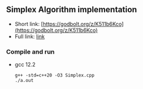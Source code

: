 ## Simplex Algorithm implementation
 * Short link: [https://godbolt.org/z/K511b6Kco](https://godbolt.org/z/K511b6Kco)
 * Full link: [link](https://godbolt.org/#z:OYLghAFBqd5QCxAYwPYBMCmBRdBLAF1QCcAaPECAMzwBtMA7AQwFtMQByARg9KtQYEAysib0QXACx8BBAKoBnTAAUAHpwAMvAFYTStJg1DIApACYAQuYukl9ZATwDKjdAGFUtAK4sGe1wAyeAyYAHI%2BAEaYxCAAbLEapAAOqAqETgwe3r56KWmOAkEh4SxRMfGJdpgOGUIETMQEWT5%2BXLaY9gUMdQ0ERWGR0XoK9Y3NOW0jvf0lZRIAlLaoXsTI7BzmAMzByN5YANQmm25iwCSECCxH2CYaAIJbO3uYh8dOLIZ4Sde3D2bbDF2XgORzcThGxEwrB%2B90egOerzcDB80Twpk2N1h/yewJeoOIhmAmAUML%2BAKBIOOCghUKuGN%2BcIpeOOBC8SXopMZCNBADcxA0CQBPTnY%2BG4xE86pEYic%2B7MNgKJJMNb7AlGYmvAAi%2BxG6BAIDVRJJmys9y8aSM%2B3lxKVKt1%2BohwWAAH1aIRomJjaaHvceag8Oh9kliMECAA1aoQJheIjmWI6giQ1ikfZoBgjfbR2NmeMKN1rFP2kCOy1KJJaw5mMyVswKeaHADs3v2Lf2/GI%2BwgaYzWdQ%2Bx5%2BxAOvzmHrJibv1bU4TSZYiNB/fnxx1mG%2BJsnrfHmo3LZprCXbn2YA2AFYkcejt6twz7rsmNT9gBZJiJvCqRvN1tFtIAL0wzoIVVUAAdwUCsNEvHcEz1Ys8D/ADU08MCjm1CD13uKciz5AxiCFUF0GWCIOQxfZ0BfJhINhDCWySLwiLREAoMwVR2TRQgnxfENVAgb84P/QDiBAhRCwIGDf34xDaGE0jCPofZgnYlD9g0AA6DR5igqch0E0DxwsHSSQbTVSE06c0CkvTzMM4zTKnMj6j0rD%2BVwphhWOAi6OI7AIAUggUwM/YACpJLrLcP2vKi7inZjWOQdjn1fbjePggShJEsS%2BIQqyTOo6c8vy7tAKwqUSFBYqHFK9zZMwH56RzUiNNy6dtKEvSDK3FMrMspCOtI8jHNE/VsIFVz8Oq64IAC4KrI0ozwqaqd207ZKJLwcDL3ko8wCU9qTUrKxLDwMcJwW/Klp4wbYJS/ZtHWvbbrAbbNm1Lq9usaxtGOz98vyiBAoIBA8DrHyU0%2Bit0BME8LDwSHtyh7RYcoqKfs3IzbMbbcmoin1kd3S7xIQokCAAJSEiB60Kj9VUwVliAYIDdLetHIsw/HMsAomsgUcnEPTQC9Op2n6deiwMZvXGZM8mr6tQJIPWlcmLoy668HSh12Zur70chIW%2BocqG1umpD9puxH0Il7GoO/EdnRGty3A8oiapIvM0UwUngKV9Xrp0rXTpbHWVnp%2ByKKh623cmkCgpCzqkJTLgNJPbdzanS2mqcnC8KqqXrgZr2rok32qcDunhzdj3I%2BAjSmcxnHWbEm27bGnOXZHLJ84JwDzL9iWpxL4P%2BrD/GRy7Tx/LSkLE%2BT76xZZr9LuGlz7cdrzJI7jXu%2BLmmg7LtZ2%2B7ja04lv0A0zdB3E8Fp1%2Bu8yUxXl5sK8Ud5t71sAHo38QlhYpfTBAzQA4RAz6BiYFaTAwFJItBUvsO4UlUApklMQQU8kQg0DiowAgKl0Yf32AAMXvAQaIOpL5dH2MBZYtBAxRH2EA5ASZCGZjARA7COFXI5Vfi2HBaAkjIKhMgBADN9heEEHQSSKC0gHEICmJg59GGqUSIhHhNCEAvEhBmVAVBlE1X9vsHBOloF3AYIGPhAidKpkMPsah3C8B/xQUGBoYh6C0B1DsF4wEXgAGsGBRwBi8KYjRsGf2CPgNYCgsE6N7EwzU5EKwZybtnJ2E1H6YHHqBaOo8pImwTtXGei0SDLTZirO6os1qPR2q1N6lhrBHRfijVs50VoIVukpNCosHpPResbaw%2BwuCHyqZYMGel0Y/TwJoiAzTnpKU3kMnRdSWxpkcMiZ2uS5nYzmdOUZnYJnYEkj3dZP0QjAWifraG6SrJZLHJYU2SdwaD1OUbTJ3TboAFoelmxWXUsKHQlC1P2XlQ5xzQ73M7Oc7pCcTYIxuUpEOkNgWgquZC6ewz8prNWczDhs8MXvUsCLdGIcKwAv6inVGtcoIn0DJCFgqBJTjAYNfCS0yToYsiYS%2BosSF7OSzg7caGIIDyNSWBYKGSwKvOyUjH6DTCmrWKZtMpz0GZen2tUvZczJXKwkhM1CG12lTONqKvpB0LCDKZX8lsmzxmvBuPKxlHz9msqBYbEFeqemXLabDW5JzHXwraVk95yK8pfKkniE1pqpz2thY64V%2BxRWuuudqaFdyvVdIRX62ZKL0XrNRQGjN%2BVnnPNxTo/FSlw3EpbEfKc5LqZUslBXRpqUq6/Lyiy8BgL2UwUXly%2B%2BE1%2BWdgCjG6OM1xVnXyfShCa0WkbVKR0hV0a3mVMNTUmZGK8kdlHYBTVyltVbV1RZedH0VV/PNeO%2Bk8qi5LtDWGltiaB3JrdVC%2BVMKoY%2BQuTex5Kak5Dr%2BYGn556L0tnDQbV9yF33xofdeh5wG71IrTdm2umac2wfRnm3atqi3ypLTPct88YJKjwDKKkUqAIpgiKgTwucaBGIAJJUAAPIMFrYR%2Bt0iYx9mDH/A9041Xe2lROvaU6d2KuxdDDjIyxlsfQBAAGQNnnXFlvLEgisdIpiOvMETcz%2B4flVjQ4gT9rylpRlm6chm%2B7b1Lt1KSKYqCehqmjfTWGWyVuDKGKMLG4wzlpGpls51InHtQnISd27T0VNFkJxdIa6lOcEBGZAF1ZypJ8osGshwzwEHMLWHJ6NjPYf1GgGMB4jynnPBsOz6K9NXnuD5hQoRMDABfHgSUFZYWw1HnzTMLH%2BxiCfl9QWO9kmIk3TXJGlXqu1ccJKGjxAABa0Q%2BxKSa0nFrPZ2vJO6xpvroJeMhds96SryhUjpAa3NqGzXKaRJW1vXW62SKtLFubYbqACDTcEo147C3TvLc68/AWa3PuBa1YN82vxzROn2JRoxbtkLyvKtKMqjHarlbuJWyl1L/weiUM6UZLnszxklMgZjQDxMcfe0A2FyPJS4LwyMfymBq2YACAQ91O1CTEn1GT/8mPccpkJ5%2B/s1QVJo8wJNGnKOKfECp1WlH9ORgZdhKV%2B4YOQkaiJgriH1HlCQgk8T1AbnOe8wzHWhMvR2F/oKgIfXjH9iuHx6xjXHHIk6wrCr0JQzttQS4wXMd7LegBbldqVwBrlWNo2WJjXEBccRthqpoPP0dYqVogoBAzoIjKg8QlnnqcEOYpM7rHWSMj5O41L5Av3MDcMGU4IQ3jRwJ2/aw7pSxeIAMBlxLIsTh6j5yiMAYIQuCCJaLK4HvffRi955xp3PgO5d3ASlxFBhBAVrst6oVg7JmSoQ4zg9xmZqQomUS%2BZRQN5JgVAXOd89MPiJXFlOc1zFl9yRQkpcFv6m3td8m2oaJV8NuGh5VblLcrU3HCwMybGeTMHjhTE2DAOUhTAUUkA6n9Q/FAP2AgOjTaCgJ6WgPALgJgw/AUVQMQIUVwMwKMmNzRQsFQOeVQIIIwLQIgmIMy1dznjyi132DnCUl8hUnEnJnT1bGYPpjYIYEIFhQgiTg4L4i4MBwiVrxpgrGnzfD0hYBTAYDK3Rnd07k2k21lWnTpBC36WE2j2HVXQNw3Rux1XQwDwGU8xRh1hBk1grF8gjw/XhlTWXRJXoLg3yjHxph50M2vyX2/jv0mXlTMEsJ8wEP5ihwXg/1h3bSiISS8h%2BEAJ%2Bj0goMgMoJTDMCwJcLLWAMQLSPQLeToOwOSPIPwOoNoJsh0WUJ0WYNYPlXYM4Obx%2Bl4LsLCKENhlEL/HEIRx%2Bnt2kKUlkNUHkMUKqIxVUI1l8wGxKT%2BxYPML0KfxRjGOumMK3V9ytFmONVtRjxphsMGTqNaINkRicI/X0ySMzwz3cLyk8NSxKwuPkjGRv38NXyUk2BCJfzCLfxAFxxhwIxiIqk/y7RPQAM2NRgsGkH2BPBTBAMgKoP2CrEyPgzIMhNyOoLyM2HKJIM%2BSbFQNQLBJhLwNgMKKyI/GQKhOjVxLKOgPhPTWgzrlN1a0iVqO1HqLEMaLpKWyAT4L2MEKhmEM1A6MF2b3Rl6PCO1AGKGLWIYNGJHQNwmJu343lW0KVUOksJXQKXVSaRlVMO1CUL3QsP0LqWsK012KZP2OhkOKNWcPg1uPOO1lM3pnH0w0z18NvyePlUkFeKAVfyUm/0/x9ObkSUBPmNOIsGQNKLQKkCpMxIsEQOeTBJSLQIyMJIRLBOQMIJ6QAE5IygDozwCKTN0kzqS89qizdAIGSWjCB%2BSuj0Zmj%2BDuSLBeTKzBTJCgE695UxSmwFCJSaSJVpSLdZSfctDZiwtgSvNez1T11NTpidSdDDUNj4Ds8dixwuTUsDjHCLTjiRys9CydErjvCnT7i/CV8tQlITwPS%2BwvSIjfjviv9Ii/j/T4j6REj00cz8j4yFEGwszgzECwzsT0T4Dij0i8y/zKjJTqySy2sgFGTZ9MEGjuD5lwKWVyyVz6z2jYKJDmUpCRSOIL8OzhjJSezDC%2ByZV5TtRFTQsVT6kxzuMNSNCtS1jdSjUKLLjtijSlyTS6yYY1zEU4KjMzjXCdy7TBY9zbjnTHjjz5VYgzzoKPivif8/S4jnZ/8gznzsTALwTPznyYzVKkCNLs1ESkCyjdLbtui2TSz2soLmTOjWSmCEL2tOT2LkKGy0KTLn8Wy%2Bi2zOI5DcKuyeLFieN5U5TpiyLdDhz4C/KaKAqVjp1pylTGL9SrCWLQY2LoKHC4Z1zuy0VrT%2BKMVdybioJRKjz795UGwpKLztR5Kbyryf8ASlKny9LkTXy8CjKM8XzSS8CUxYhmqQT4z2qUCUwAAOLq7I/S8gkkygoykYsC%2Bk8ypCxsnims5ctokQ5yy/fKYUmQzywY7ypQ/CgwtU6iwCfsvjIKocpitsKij3Cc2iqc9Ys6hc1ipC1K2Fbik47crFPigOQSh0qCHwg8l08S7Ufq0q94702868iqmqhIzcvSbS1AzqgsqM78yE1AzYIaj8Xqt8ia0C4s6ayC2alanG9kvseylKnk1ClkosjCtyrC9siwTsnajKvKcKw64ik6hi0K7A5mm6Sc1YmKoTOc7A%2B6pKx61ctKl66Gj6rc5inPLwvKxgiC88kGy89/O8n4lW68yGx821PSBqvI3AjQYC96kalE6g/qw24MvWk2/YSQc258%2BM55dMoCykhG4y1a%2BC3GvsCysIua/TBahypavkgm2klsda/oza8UhmnnLmo6qY1Y4KhdSwrm5Y%2B6G6higWokw04W2s5CzisWy0t6m0pqXKq8SfRzEMQQIQEhDILHbXeqPcTssU%2Bqc/LiFMRu%2BMXyPAMQAYjE0NSmYvNzHSYvInWyvGpSZut8FSImD2bmayvXMyjkisce1QSemmLmKs9ORMWkfLNLGjJIRwFgHwDrbwdgJLDbZcZ5JeiAOcUVRQ2dR/Y4BcC8M8BgC8dCqcM7BoTup2SHcqsG6qnlbyemGNKOi6tQmOzQseu%2B06%2BKvkEMJgb%2B0nECfu0WxnBUzamwoBl1YSq2Te/cM%2Bw8NLMMT%2B%2BB%2BgBQRiZ%2BtLHnSLcMSMeuhBYh7%2BlMNLZLNwVLKsWe6O1muO6B5SkO2vKObOzu2gAYlSHSNPV6micumhmLOhhmWe1mWcbeqsMHEIDsYMDALwBwIcShwWstB%2B5cVvBgVR50dR9ATRggDvGrbvWBr%2B0hofGCAfGxkh4kRYeck3acIsTvbvX2aAtSRqIkzcfRw8J%2BorHi%2Bu/LEJl%2B4rR00lUu/0QMJIerB7AYiANulgza2OVrA3RJv0EmECHu/ZSmbJpJpoTwYej2oMEp7AegNgCvMe9BnJh7D2LnEprIWemoxezalevJ0CdeiWP29JxKbptepsiWThjQkimY9mywo9AGyp3Jj2M6hZYIXTCRqWzjUBjWZOn1Xm26%2BKq/MZTVJSRp0p2gO6ng2QFZ5Zf8yfdZS%2Bh6pSK%2B9Bh64KE56pmnDBaNNxv5e5lp3Jtp6OS%2Bk55pzWesN%2Bb59ZN5mpjBHiwzezQZriDgtuTwCAE5gFjQ/ZHBJQUs2gZxcyFoGhPsCCJqIFkpkFtFspisKFj5wQDaXRT%2BbF/fMCPrZPZADxKCJepF8uECVFslkCZKzlsR4F/l3ReZh7d52p64ku0le4IsXDT/bu0HcHZ3EiMxsQIQPAR41QWBM4EMAGFgRbQCNJ50Jegp9x8192jMfu%2BqZ0Qe5V4kM1i19xymEjTwUiTACILwYAGvSCzaisE18O32kez2zpoZqesmdp4Nq0UNxFzmJCPp9%2B/h4CYvf1u1xXL0KCSJLAT14AOoRR0GmCVIV8Iweul3Rm91nNvNre/BmsD2FBdN7RuE/Tah6LCAbNr1qt5MBmIennTl6httj1jt3BlgUZxNoBIiQwdAYmLwAI%2BNY7HMNNiHE7KNrTZg9OrYnPJB%2B1kkUW/rRd53I48tyapqbzdrUQcHeyFQEpn%2B%2Bc5XbdtXUPTl8yRvO%2BxLBRa%2B/IoGEbOrSUeRsNB7cxC93%2BZQa9/nb%2BAgQUBNpoydgMYD6948wWu99Nh9v%2BJ5oZ59zBhOagj91Ar9mrH90cSw5g4V5NoxZiBDokwKQ0FnEAFgYIZ0DoGlix89/AS9kD3J6SCdoxad%2BgP9vhgnPliBepoZoVwThXZiPjsVnp2FTD1BrKvKG7ellcAgRZYAJlyxaoaMH5KTZl37chGdqhF4EIUberbRDFc1EjlSOjulNilpM6osXLVLXRvRtwBcNLAAFRUSDEEidjnAP2CCoChDSCdlnUnfkgIDAjVecQP2ERI2ESwAhgoabc3IBjMSLB0xETYAY9wlKjqoMyrE85eHUd88PxQUC/vDwBC9eTC8IEi68DEFK9i%2BWDI8S6REod2sQx0RI5k6gfvVIoabE7I9UFvuAb2iU%2BxdU/U9ZfZflqnF4Pw7G0wCyBTfv2wKQ9VyoHV1Q5I%2BoMw%2BUyqwW9M8k6zfqyBgyBewOk6rexXaG7Oo0yLCswiG5kvpw/LywFUDBak49gjSG8j1hY6%2BnEiTQG/gaFX2S0u%2BXYqdXajfXfU0EvwB5DO4EAS36wR6R7pU%2Bn%2B5pKmqJqk6yArCo%2BZzIdo/o8Y8lcb0O5pU8GL1jhB8hFHfynbdzeHaUbMHY4A7MQgHoCYER6MHmEberBrZI/E/fBrcidftQ0HeZ/zaCZrHZ67jdYgAwVRD54F/ywpecTF8KyibpY3wQDclwVJB%2BhOZSdNa%2B63fe7%2BYezacpp%2BhwTZHshB2CSXZ3It6XahmF9%2B767x7IzWaZ87dqNc%2BXDSzred9CQF54pbcjH9%2BHdSR7bWb7akYHcreHdnvhfNSZ8sIc%2BWHCKD8PBj9nA4MTCg%2ByJlYlg03kIye7e3cmsnzlaYDw1BEVf7pdk1ZX21doF1YuANcpmNdNYhadbMnAutfjFtbd9CUdcH8KfAtdecUz6DwZL9aUgDYvyDYqags5fDd6cjYqZJs39Xvjdnvt3H41GX/3eJB5yzal4D4%2BKLfLuAFLYnAB4L%2Brdl5D6jjD5ZxrCoakdbZf67fP6hR9MifZzP/xHa29KKq6IHjBzY7wdVuATdbqEhQ4SZBWPLHDm%2BxG6fsDuJnX9jxStAAcWOsHQhPLzCQ0496kHSToB1Y5wcOOFHfZIgOJDIC0OiLMRugN25319u37RblHl4Zz0FaUnAntR2J7WcGO0LQQF2BgE0CHsQAlykPwqYa8Y2E9Z9icwZ55RzUQg/UI4mdAaJeW/zMeIfi4GmcJsT2VADwLy5Tgo%2BMWMAVb1OaUDWwIA8QWALsF4wYIjnVnurlQAlcYuDAOLi10hhtdku8BVLlHHS7CJ96qOHLjKAnBVgPBXgsCE13i5/x2u5bQusHWnA4IcOGnUQOaDcQvACIUTQCCEFsQGAMwOkHHvPVYz7ZFuK3SZGtxpjF4mBGvbDhwMPx7Z8gR3CAa5T7Bo80gAgC7nGEh649gkEnfZu/E/i%2BJ9gJQwCGT0%2BZ9CzEB%2BNHgl0sTIIJhJzS3GIMAh9DfE8BPRCBHgIaZ7mQ3TAeCk/ga8fu73fOohjfprUz2qAOnmDyaw5hBhFQ%2BSJk1x6w86kOCCYdz155qcZhFeA%2BhmAQA88XgEw6zpq0Po9CMgOwoJJoipSQhd89MAQEV1SDBc5I1ndYUxxTATDkRZCBAOeRJDYEcE9AVQGiFQDAACQSQQGKIFxbIIaAYuQ6mBH4SpBGA8BZgngCIaa8H0p3XoXSiOh4CLmFTbQJyPBg8jq6mPNZgc07AciGuRVbUMKLEDnNPqm7UjumwjScjUGh4QAc9Q1Ebkbm8nacBphlFcjDwCo2gFj06FyDcePwkHEpEJ7qhhBpPDYaiyqGmcaeX8JUPT0tF2Rr%2BLPGtmlgCBQhfhavGtjaMtBa9/BOvP3r6Jl5585eJTEMbLzWERjn6EvThJ/GAj68jghvekF1xKam8q%2BYY4ADYNUHpDP4DvOrJaE/6EicqJ/HdhYCLFycpOPFMAaz1D7bsI%2BazSwcnyHZxZq%2B6bSTg4IsZODsG8tDPlLyz6XQ3BNbMAUX2IAl9MUUECvh2Sr7ajQKk%2BAYt51XCg9cEJAZQMCKUB0ZBcvfcOjayXo%2BtPaS/eVCvy4iX92svQUZGxHVYGA2WRDOBt/VmBEJhOsbGmNPR5j6p9MWLGmJN2%2BEEJBEQCYlhLE5auw1gFcB8WgiEZCAXxHiN8bY2JCfjiAyVVpG7XOqEVxy6hSKsdVWLwSnxtAJCSnlQnOMqsgwfDDOUDy8CcEMifAJaHxa%2BBJhmAKgIBCATEwAAEkIHKH8DWJDAEXooOXpxspI/4udLak5ZMTaUGSFoCL2gKDiumME92DyxIlxRnxFEhhqQwwn1gZMaDETjy35FrMgJKnEHBMI0lCNhwKeDrO%2BLkhAJekOiX5pAl8Ai9kqvSOWuX0EpL088k%2BHBMsA7BphJQIiPoQfgBh75N8YgYCK5CPyyIrJDXPMLZKcbf1lofYTfMCMlC/AcEyIFgNPRQKZhGgj4zSc4iSlss7JaEsCBFMKGYBbE47F4B0E1bBBf46AfxjgioArBfExAeESki0T7BPB2gKUKZzbDCIagfQooegCql9hqEkIGkcgBnYtTfg9fRvscGb418SIbGT0ZgF3HEB9x94TAO53ISGtsKt4%2BqFSP2lHju6A/KfnN2H418zpB4zAEeI9g09rpN0lsGk08DoABi6%2BT%2BF9M3HeIFerWKINkJ%2BQaJJhTAH8IKBCDUgcJi/RKFS0emXTA2M8Y/qqIhyIyLpIQF6etNkEb4jOUcCaYSwlwNYJhKU0hm2EEhzhABu%2BUsgiISnmj5ajEoqQhIa7kyNQoPPqVMKtA%2BB8poqCqVRKgjMF6RIwO4CzNImiThmh/WdPvx6Yz07xnpBQGLMcCsyuRc7CwCLIIDKzipQjZ4fwOGEfd4qRoobpaiUiaztZqs7BtcMtYvDXAFYQAT7RnjjNCJsdadP7mmbxVzUgMw/BbNImVxkGZpJOGYM3LLMlkFo2boKNx7nDmIlmZrol1Az9chmFGdANRjowVwtMX7B7CYMk5eyAO/AeLv1I7AGzTZ8qc2eLJKlnV8ZYCOqX2DZx9S1oboEIJmCMT9j3egczpNkCULYFBWwuGtMZOcEIsJ6bOOSdqNFqSdv0waTclXKJkE5ogB9QhPARN7oMzeGc27gKIDh1jUqLRC4WszhaZ42c2XfaRjioD%2Bzt2%2B3X2RXMtF6Je5IOBmQLIQYntNmRSCZtMXdl0TlS8VHubTjkllyVZpEtPrczGHKdJuA0oaQ1g6mAhSEQCL6f1IiCDSag4C0aV0CFlRsphdbb8RPS34z0oGa/a0QQlpSSzxJ2CgCTPGgkjgK4aCkVkpH%2BldMxGlCquFfM/izSxA80gwCArgVgKXgECsaV3LGYjofMXDadPQp4Z5dmC803CBghEnlJ0ZB7dufNSjZWY/iokrngQhBbiLIQggdyTxXNSKLpQczdSKMPdqLJVm2tQBV0NTArANFPTSWWIxMm2p1FGCb7lDCmG0omx%2BaSxY4r2HOL8Fl8XwJcOnBkLuWnsehfpKmQeLBAdbYKLosqjST0G9CzqOEoIDuTikP1MxT1jMwrjEocfGvuuLL6VptA5oYQG3xJEL4HihVAKheMHmi9ly8%2BMpbx17ZdN%2B22fGMDv1x4b8umWChcQM1lkjMFZtcusUhQbyvdo2rycAfpjSBasdW5wfVswLfDZL022InTKOD8l5L4mMkDVpMs77TLLgpSw8rOzQIutSMc/KXhWCsxBpKlS9JCrUr2XLL9M44nNpYSHH5xHOACsvlOETDIJeBkSc6YeJCCbjjmkILaTtL2m/LBc54%2BRev0xmgqRGnSyTgMx%2BVPS/lHSg/hJOO5JsahDlIZS0MwZjLZB9cHLDn1Z6RjiVz9EFS8EowsMlCgQ5srNg95IzsZxIGdn5CDD0q1JMii/n13gITL2%2BUyvVjsoRXIyslrcifhWy9alipwOCe5WKvio4ILBUjSut4C6DPKc%2BXOVlcTEZW0BmV/fHRLKovQCrsZdYyTjgnhZSjUWaqjVRY2GWYclyh4AxbwPxUoBCV/oqsKED7AKAq6fQpaKsMek9IqlxK6lUSWCEQJQhmXCIYJCiEHQzArq4hIqvO5eqvOCK31b5LhIA9UhQpdrLCgRWHTUAirLNeQhxlqjOV2BTaTuL3GPTs1ZqrGe7AtWqqq1BaiHCmHBXWyPGU4p1W/zhIUNO1SIMlaDgpX%2BqMizasdrSo1nNThGVfCjGIHrUHsE5XK4pcxF5Xd9K1SgbNbmvLX5q6xd8Ccd6NbBSrvWhi7zqGAVUxhq6zS5lROrHVCq81OajJm9LOijqp1LjcORbDmiiACA/CTsCpE/UcZDMp6olV2qUL/rKGE%2BMvqGHSbd5fpN0QpRsvb4QAE4POHBAUpGDQaSlwReDZ/EQ1FKtWEAF4mhvWVzqO%2BXfGZWCUTBdZLRBEZDfOq2V8qDWEJbTKRv0zkb8NC6mZbEEWX0aZ4jGzZYRp2UNg2NtyjjagAo0EbtlBrfqnxtLEaZsJsuWuBwEWC0BOAJ4XgH4A4BaBSAqATgK510LEIVgKoLYDwFIAEBNAsmxYB4hAAnhVICQDQCeCrBcB0ymwMwFwCkBib5NHASQEpqM1qbOAvAMhokEM0qbZNpAOALACQDMRqgLGMgBQCjDEAH%2BygQwB0CED4jgIym/TcD0SZsKMgsWkIGRMS3KbVNqWugEMGABcAqwpAfLfQGIA0YYwCWkCLlt4ChbkAYsh/l5tID1a6gzE5rfwAro0j2AUgGQIIEUAqB1A/m0gLoDaAGAjAKAITPoEq5kNIAiwWWF0DIYcBnkuoFCKYF0JmBVN7qnTT1tsCiRggmW%2BLTls4D6bN66wfTcBEpEnaAtLmxTaQFq2eaOA2AVQGFr0WqB%2BqsQZ5LEEkD7BgAyAZAD0jMAqRqwEATTYahTC4BCA%2BSPTfMF4B%2BatAqmUgKZskDpkVImwdMumUkANgGwZtWIDjv6rWb9AnANzfdo83qaOA3mkAL5qM2I6XNZgdzcNvJ1w6adiwRBLyJACSAgAA%3D%3D)

### Compile and run
 * gcc 12.2
    ```
    g++ -std=c++20 -O3 Simplex.cpp
    ./a.out
    ```